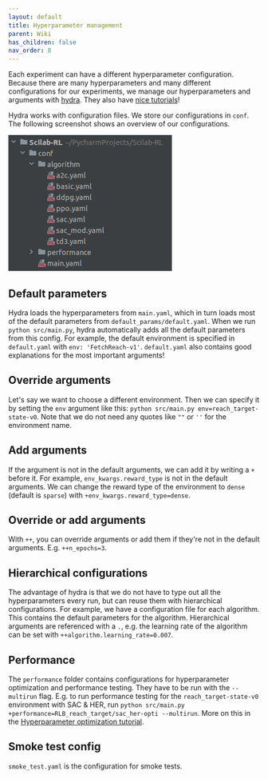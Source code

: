 ```yaml
---
layout: default
title: Hyperparameter management
parent: Wiki
has_children: false
nav_order: 8
---
```


Each experiment can have a different hyperparameter configuration. Because there are many hyperparameters and many different configurations for our experiments, we manage our hyperparameters and arguments with [hydra](https://hydra.cc/). They also have [nice tutorials](https://hydra.cc/docs/tutorials/intro/)!

Hydra works with configuration files. We store our configurations in `conf`. The following screenshot shows an overview of our configurations.

![image](uploads/0991a38dfd18236520ef1bfa5af537cc/image.png)

## Default parameters
Hydra loads the hyperparameters from `main.yaml`, which in turn loads most of the default parameters from `default_params/default.yaml`. When we run `python src/main.py`, hydra automatically adds all the default parameters from this config. For example, the default environment is specified in `default.yaml` with `env: 'FetchReach-v1'`. `default.yaml` also contains good explanations for the most important arguments!

## Override arguments
Let's say we want to choose a different environment. Then we can specify it by setting the `env` argument like this: `python src/main.py env=reach_target-state-v0`. Note that we do not need any quotes like `""` or `''` for the environment name.

## Add arguments
If the argument is not in the default arguments, we can add it by writing a `+` before it. For example, `env_kwargs.reward_type` is not in the default arguments. We can change the reward type of the environment to `dense` (default is `sparse`) with `+env_kwargs.reward_type=dense`.

## Override or add arguments
With `++`, you can override arguments or add them if they're not in the default arguments. E.g. `++n_epochs=3`.

## Hierarchical configurations
The advantage of hydra is that we do not have to type out all the hyperparameters every run, but can reuse them with hierarchical configurations. For example, we have a configuration file for each algorithm. This contains the default parameters for the algorithm. Hierarchical arguments are referenced with a `.`, e.g. the learning rate of the algorithm can be set with `++algorithm.learning_rate=0.007`.

## Performance
The `performance` folder contains configurations for hyperparameter optimization and performance testing. They have to be run with the `--multirun` flag. E.g. to run performance testing for the `reach_target-state-v0` environment with SAC & HER, run `python src/main.py +performance=RLB_reach_target/sac_her-opti --multirun`. More on this in the [Hyperparameter optimization tutorial](Hyperparameter-optimization).

## Smoke test config
`smoke_test.yaml` is the configuration for smoke tests.
